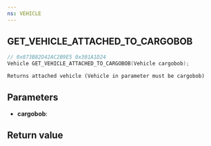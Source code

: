 ```yaml
---
ns: VEHICLE
---
```

## GET_VEHICLE_ATTACHED_TO_CARGOBOB

```c
// 0x873B82D42AC2B9E5 0x301A1D24
Vehicle GET_VEHICLE_ATTACHED_TO_CARGOBOB(Vehicle cargobob);
```

```
Returns attached vehicle (Vehicle in parameter must be cargobob)  
```

## Parameters
* **cargobob**: 

## Return value
